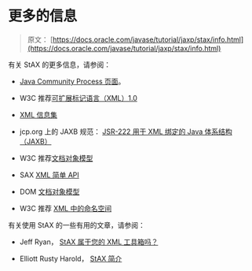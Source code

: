 # 更多的信息

> 原文： [https://docs.oracle.com/javase/tutorial/jaxp/stax/info.html](https://docs.oracle.com/javase/tutorial/jaxp/stax/info.html)

有关 StAX 的更多信息，请参阅：

*   [Java Community Process 页面](http://jcp.org/en/jsr/detail?id=173)。

*   W3C 推荐[可扩展标记语言（XML）1.0](http://www.w3.org/TR/REC-xml)

*   [XML 信息集](http://www.w3.org/TR/xml-infoset/)

*   jcp.org 上的 JAXB 规范： [JSR-222 用于 XML 绑定的 Java 体系结构（JAXB）](http://jcp.org/aboutJava/communityprocess/mrel/jsr222/index.html)

*   W3C 推荐[文档对象模型](http://www.w3.org/DOM/)

*   SAX [XML 简单 API](http://www.saxproject.org/)

*   DOM [文档对象模型](http://www.w3.org/TR/2002/WD-DOM-Level-3-Core-20020409/core.html#ID-B63ED1A3)

*   W3C 推荐 [XML 中的命名空间](http://www.w3.org/TR/REC-xml-names/)

有关使用 StAX 的一些有用的文章，请参阅：

*   Jeff Ryan， [StAX 属于您的 XML 工具箱吗？](http://www.developer.com/xml/article.php/3397691/Does-StAX-Belong-in-Your-XML-Toolbox.htm)

*   Elliott Rusty Harold， [StAX 简介](http://www.xml.com/pub/a/2003/09/17/stax.html)